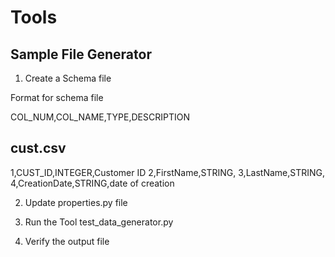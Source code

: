 # Tools

## Sample File Generator

1. Create a Schema file

Format for schema file

COL_NUM,COL_NAME,TYPE,DESCRIPTION

cust.csv
--------

1,CUST_ID,INTEGER,Customer ID
2,FirstName,STRING,
3,LastName,STRING,
4,CreationDate,STRING,date of creation

2. Update properties.py file

3. Run the Tool
test_data_generator.py

4. Verify the output file
